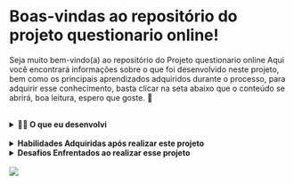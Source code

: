 # Boas-vindas ao repositório do projeto questionario online!


Seja muito bem-vindo(a) ao repositório do Projeto questionario online Aqui você encontrará informações sobre o que foi desenvolvido neste projeto, bem como os principais aprendizados adquiridos durante o processo, para adquirir esse conhecimento, basta clicar na seta abaixo que o conteúdo se abrirá, boa leitura, espero que goste. 🙂

<br/>

<details>
  <summary><strong>👨‍💻 O que eu desenvolvi</strong></summary><br />

Este projeto é um sistema de questionário online que permite aos usuários interagirem com diferentes formulários de maneira simples e eficiente. A aplicação foi desenvolvida utilizando React no frontend e Sequelize para a comunicação com o banco de dados no backend.

Funcionalidades:
- Cadastro de Usuário: O usuário insere seu nome e e-mail antes de iniciar o questionário.
- Seleção de Formulário: O usuário pode escolher um formulário dentre os disponíveis para responder.
- Perguntas e Alternativas: Cada formulário apresenta um conjunto de perguntas, com alternativas de resposta já cadastradas.
- Sistema de Pontuação: Cada alternativa de resposta possui um peso específico. No final do questionário, o sistema contabiliza a pontuação com base nas respostas selecionadas pelo usuário.
- Este projeto tem como objetivo proporcionar uma interface amigável para a coleta e avaliação de respostas em formulários online, permitindo uma análise rápida das pontuações com base nas alternativas escolhidas.

</details>

<br/>

<details>
  <summary><strong>Habilidades Adquiridas após realizar este projeto</strong></summary><br />

Nesse projeto, eu fui capaz de:

  - Durante o desenvolvimento do Projeto Questionário Online, as seguintes tecnologias e ferramentas foram utilizadas:

Frontend:
- React: Biblioteca JavaScript para a construção de interfaces de usuário.
Backend:
- Node.js: Ambiente de execução JavaScript para o desenvolvimento do backend.
Sequelize: ORM para integração com o banco de dados MySQL.
Banco de Dados:
- MySQL: Sistema de gerenciamento de banco de dados relacional.
Testes:
- Jest: Framework de testes em JavaScript utilizado para garantir a qualidade e funcionalidade do código.
Ferramentas de Desenvolvimento:
- DBeaver: Ferramenta para gerenciar bancos de dados e realizar consultas.
- Visual Studio Code: Editor de código com suporte a várias extensões para o desenvolvimento.
- Postman: Plataforma para testar APIs e realizar chamadas HTTP.
- GitHub: Repositório para versionamento de código e colaboração.
</details>

<details>
      <summary><strong>Desafios Enfrentados ao realizar esse projeto</strong></summary><br />
Durante o desenvolvimento do Projeto Questionário Online, alguns desafios se destacaram, especialmente relacionados à lógica de banco de dados e à integração entre o back-end e o front-end.

- Dificuldades no Banco de Dados:
Um dos maiores desafios foi definir e implementar a lógica no banco de dados, especialmente para lidar com a pontuação baseada nas alternativas de resposta. Trabalhar com a modelagem das tabelas e garantir que os relacionamentos estivessem corretos exigiu bastante planejamento e ajustes.

- Integração Back-End/Front-End:
Outro ponto de dificuldade foi a integração do banco de dados com o back-end e a comunicação com o front-end. Houve desafios para garantir que os dados fossem corretamente carregados e exibidos na interface, e para sincronizar as ações do usuário com o armazenamento e a manipulação dos dados no banco.

Esses desafios foram superados com bastante tentativa e erro, além de pesquisa e ajustes no código.
</details>
<br />

<img src='./image/game.png' />
